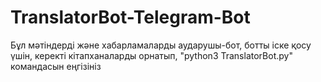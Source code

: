 # TranslatorBot-Telegram-Bot
Бұл мәтіндерді және хабарламаларды аударушы-бот, ботты іске қосу үшін, керекті кітапханаларды орнатып, "python3 TranslatorBot.py" командасын еңгізініз
